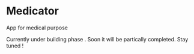 # Medicator
App for medical purpose

Currently under building phase . Soon it will be partically completed. Stay tuned ! 
